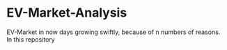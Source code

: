 # EV-Market-Analysis
EV-Market in now days growing swiftly, because of n numbers of reasons.
In this repository 
